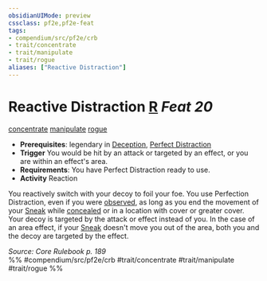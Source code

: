 ```yaml
---
obsidianUIMode: preview
cssclass: pf2e,pf2e-feat
tags:
- compendium/src/pf2e/crb
- trait/concentrate
- trait/manipulate
- trait/rogue
aliases: ["Reactive Distraction"]
---
```

# Reactive Distraction  [R](../../rules/core-rulebook/chapter-9-playing-the-game.md#Actions "Reaction") *Feat 20*  
[concentrate](../../rules/traits/concentrate.md)  [manipulate](../../rules/traits/manipulate.md)  [rogue](../../rules/traits/rogue.md)  

- **Prerequisites**: legendary in [Deception](../skills.md#Deception), [Perfect Distraction](perfect-distraction.md)
- **Trigger** You would be hit by an attack or targeted by an effect, or you are within an effect's area.
- **Requirements**: You have Perfect Distraction ready to use.
- **Activity** Reaction

You reactively switch with your decoy to foil your foe. You use Perfection Distraction, even if you were [observed](../../rules/conditions.md#Observed), as long as you end the movement of your [Sneak](../../rules/actions/sneak.md) while [concealed](../../rules/conditions.md#Concealed) or in a location with cover or greater cover. Your decoy is targeted by the attack or effect instead of you. In the case of an area effect, if your [Sneak](../../rules/actions/sneak.md) doesn't move you out of the area, both you and the decoy are targeted by the effect.

*Source: Core Rulebook p. 189*  
%% #compendium/src/pf2e/crb #trait/concentrate #trait/manipulate #trait/rogue %%